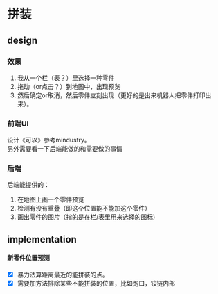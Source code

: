 # 拼装

## design
### 效果
1. 我从一个栏（表？）里选择一种零件  
2. 拖动（or点击？）到地图中，出现预览
3. 然后确定or取消，然后零件立刻出现（更好的是出来机器人把零件打印出来）。
### 前端UI 
设计《可以》参考mindustry。  
另外需要看一下后端能做的和需要做的事情
### 后端
后端能提供的：  
1. 在地图上画一个零件预览
2. 检测有没有重叠（即这个位置能不能加这个零件）
3. 画出零件的图片（指的是在栏/表里用来选择的图标)  
## implementation
#### 新零件位置预测
* [x] 暴力法算距离最近的能拼装的点。  
* [x] 需要加方法排除某些不能拼装的位置，比如炮口，铰链内部

[//]: # (#### 自动连接 give up : not good) 

[//]: # (* [x] 暴力法检查方向对齐和到能拼装的点的距离。)

[//]: # (* [x] 排除不能被连接的位置)
